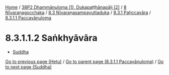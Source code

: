 
[Home](/) / [38P2 Dhammānuloma (1), Dukapaṭṭhānapāḷi (2)](../../../...md) / [8 Nīvaraṇagocchaka](../../...md) / [8.3 Nīvaraṇasampayuttaduka](../...md) / [8.3.1 Paṭiccavāra](...md) / [8.3.1.1 Paccayānuloma](../38P2/8/8.3/8.3.1/8.3.1.1.md)

# 8.3.1.1.2 Saṅkhyāvāra

* [Suddha](8.3.1.1.2/Suddha.md)

[Go to previous page (Hetu)](8.3.1.1.1/Hetu.md) / [Go to parent page (8.3.1.1 Paccayānuloma)](../38P2/8/8.3/8.3.1/8.3.1.1.md) / [Go to next page (Suddha)](8.3.1.1.2/Suddha.md)


